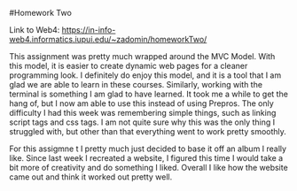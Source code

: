 #Homework Two

Link to Web4: https://in-info-web4.informatics.iupui.edu/~zadomin/homeworkTwo/

This assignment was pretty much wrapped around the MVC Model. With this model, it is easier to create dynamic web pages for a cleaner programming look. I definitely do enjoy this model, and it is a tool that I am glad we are able to learn in these courses. Similarly, working with the terminal is something I am glad to have learned. It took me a while to get the hang of, but I now am able to use this instead of using Prepros. The only difficulty I had this week was remembering simple things, such as linking script tags and css tags. I am not quite sure why this was the only thing I struggled with, but other than that everything went to work pretty smoothly.

For this assigmne t I pretty much just decided to base it off an album I really like. Since last week I recreated a website, I figured this time I would take a bit more of creativity and do something I liked. Overall I like how the website came out and think it worked out pretty well.
